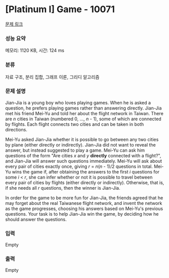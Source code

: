 # [Platinum I] Game - 10071 

[문제 링크](https://www.acmicpc.net/problem/10071) 

### 성능 요약

메모리: 1120 KB, 시간: 124 ms

### 분류

자료 구조, 분리 집합, 그래프 이론, 그리디 알고리즘

### 문제 설명

<p>Jian-Jia is a young boy who loves playing games. When he is asked a question, he prefers playing games rather than answering directly. Jian-Jia met his friend Mei-Yu and told her about the flight network in Taiwan. There are <em>n</em> cities in Taiwan (numbered 0, ..., <em>n</em> - 1), some of which are connected by flights. Each flight connects two cities and can be taken in both directions.</p>

<p>Mei-Yu asked Jian-Jia whether it is possible to go between any two cities by plane (either directly or indirectly). Jian-Jia did not want to reveal the answer, but instead suggested to play a game. Mei-Yu can ask him questions of the form "Are cities <em>x</em> and <em>y</em> <strong>directly</strong> connected with a flight?", and Jian-Jia will answer such questions immediately. Mei-Yu will ask about every pair of cities exactly once, giving <em>r</em> = <em>n</em>(<em>n</em> - 1)/2 questions in total. Mei-Yu wins the game if, after obtaining the answers to the first <em>i</em> questions for some <em>i</em> < <em>r</em>, she can infer whether or not it is possible to travel between every pair of cities by flights (either directly or indirectly). Otherwise, that is, if she needs all <em>r</em> questions, then the winner is Jian-Jia.</p>

<p>In order for the game to be more fun for Jian-Jia, the friends agreed that he may forget about the real Taiwanese flight network, and invent the network as the game progresses, choosing his answers based on Mei-Yu's previous questions. Your task is to help Jian-Jia win the game, by deciding how he should answer the questions.</p>

### 입력 

 Empty

### 출력 

 Empty

